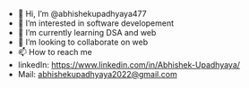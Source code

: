 - 👋 Hi, I’m @abhishekupadhyaya477
- 👀 I’m interested in software developement
- 🌱 I’m currently learning DSA and web
- 💞️ I’m looking to collaborate on web
- 📫 How to reach me 
-  linkedIn: https://www.linkedin.com/in/Abhishek-Upadhyaya/
-  Mail: abhishekupadhyaya2022@gmail.com

<!---
abhishekupadhyaya477/abhishekupadhyaya477 is a ✨ special ✨ repository because its `README.md` (this file) appears on your GitHub profile.
You can click the Preview link to take a look at your changes.
--->
